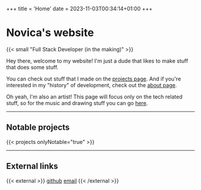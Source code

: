 +++
title = 'Home'
date = 2023-11-03T00:34:14+01:00
+++

# Novica's website

{{< small "Full Stack Developer (in the making)" >}}

Hey there, welcome to my website! I'm just a dude that likes to make stuff that does some stuff.

You can check out stuff that I made on the [projects page](/projects). And if you're interested in my "history" of development, check out the [about page](/about).

Oh yeah, I'm also an artist! This page will focus only on the tech related stuff, so for the music and drawing stuff you can go [here](http://tunalad.xyz/).

---

## Notable projects

{{< projects onlyNotable="true" >}}

---

## External links

{{< external >}}
[github](https://github.com/tunalad)
[email](mailto:arsic.novica00@gmail.com)
{{< /external >}}
